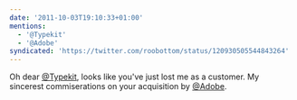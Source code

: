 ```yaml
---
date: '2011-10-03T19:10:33+01:00'
mentions:
  - '@Typekit'
  - '@Adobe'
syndicated: 'https://twitter.com/roobottom/status/120930505544843264'
---
```

Oh dear [@Typekit](https://twitter.com/@Typekit), looks like you've just lost me as a customer. My sincerest commiserations on your acquisition by [@Adobe](https://twitter.com/@Adobe).
